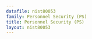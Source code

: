 ```yaml
---
datafile: nist80053
family: Personnel Security (PS)
title: Personnel Security (PS)
layout: nist80053
---
```

